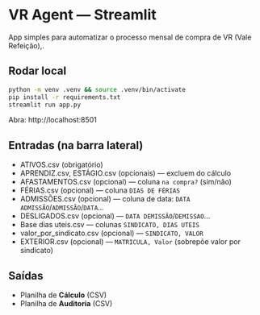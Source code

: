 # VR Agent — Streamlit

App simples para automatizar o processo mensal de compra de VR (Vale Refeição),.

## Rodar local
```bash
python -m venv .venv && source .venv/bin/activate
pip install -r requirements.txt
streamlit run app.py
```

Abra: http://localhost:8501

## Entradas (na barra lateral)
- ATIVOS.csv (obrigatório)
- APRENDIZ.csv, ESTÁGIO.csv (opcionais) — excluem do cálculo
- AFASTAMENTOS.csv (opcional) — coluna `na compra?` (sim/não)
- FÉRIAS.csv (opcional) — coluna `DIAS DE FÉRIAS`
- ADMISSÕES.csv (opcional) — coluna de data: `DATA ADMISSÃO`/`ADMISSÃO`/`DATA`…
- DESLIGADOS.csv (opcional) — `DATA DEMISSÃO`/`DEMISSAO`…
- Base dias uteis.csv — colunas `SINDICATO, DIAS UTEIS`
- valor_por_sindicato.csv (opcional) — `SINDICATO, VALOR`
- EXTERIOR.csv (opcional) — `MATRICULA, Valor` (sobrepõe valor por sindicato)

## Saídas
- Planilha de **Cálculo** (CSV)
- Planilha de **Auditoria** (CSV)
